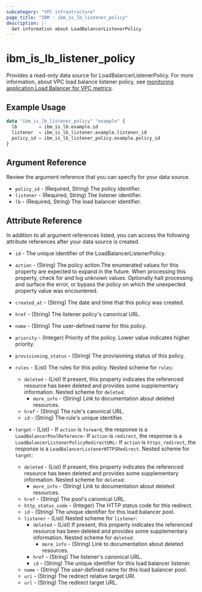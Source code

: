 ```yaml
---
subcategory: "VPC infrastructure"
page_title: "IBM : ibm_is_lb_listener_policy"
description: |-
  Get information about LoadBalancerListenerPolicy
---
```


# ibm_is_lb_listener_policy

Provides a read-only data source for LoadBalancerListenerPolicy. For more information, about VPC load balance listener policy, see [monitoring application Load Balancer for VPC metrics](https://cloud.ibm.com/docs/vpc?topic=vpc-monitoring-metrics-alb).

## Example Usage

```terraform
data "ibm_is_lb_listener_policy" "example" {
  lb        = ibm_is_lb.example.id
  listener  = ibm_is_lb_listener.example.listener_id
  policy_id = ibm_is_lb_listener_policy.example.policy_id
}
```

## Argument Reference

Review the argument reference that you can specify for your data source.

- `policy_id` - (Required, String) The policy identifier.
- `listener` - (Required, String) The listener identifier.
- `lb` - (Required, String) The load balancer identifier.

## Attribute Reference

In addition to all argument references listed, you can access the following attribute references after your data source is created.

- `id` - The unique identifier of the LoadBalancerListenerPolicy.
- `action` - (String) The policy action.The enumerated values for this property are expected to expand in the future. When processing this property, check for and log unknown values. Optionally halt processing and surface the error, or bypass the policy on which the unexpected property value was encountered.

- `created_at` - (String) The date and time that this policy was created.

- `href` - (String) The listener policy's canonical URL.

- `name` - (String) The user-defined name for this policy.

- `priority` - (Integer) Priority of the policy. Lower value indicates higher priority.

- `provisioning_status` - (String) The provisioning status of this policy.

- `rules` - (List) The rules for this policy.
Nested scheme for `rules`:
	- `deleted` - (List) If present, this property indicates the referenced resource has been deleted and provides some supplementary information.
	Nested scheme for `deleted`:
		- `more_info` - (String) Link to documentation about deleted resources.
	- `href` - (String) The rule's canonical URL.
	- `id` - (String) The rule's unique identifier.

- `target` - (List) - If `action` is `forward`, the response is a `LoadBalancerPoolReference`- If `action` is `redirect`, the response is a `LoadBalancerListenerPolicyRedirectURL`- If `action` is `https_redirect`, the response is a `LoadBalancerListenerHTTPSRedirect`.
Nested scheme for `target`:
	- `deleted` - (List) If present, this property indicates the referenced resource has been deleted and provides some supplementary information.
	Nested scheme for `deleted`:
		- `more_info` - (String) Link to documentation about deleted resources.
	- `href` - (String) The pool's canonical URL.
	- `http_status_code` - (Integer) The HTTP status code for this redirect.
	- `id` - (String) The unique identifier for this load balancer pool.
	- `listener` - (List)
	Nested scheme for `listener`:
		- `deleted` - (List) If present, this property indicates the referenced resource has been deleted and provides some supplementary information.
		Nested scheme for `deleted`:
			- `more_info` - (String) Link to documentation about deleted resources.
		- `href` - (String) The listener's canonical URL.
		- `id` - (String) The unique identifier for this load balancer listener.
	- `name` - (String) The user-defined name for this load balancer pool.
	- `uri` - (String) The redirect relative target URI.
	- `url` - (String) The redirect target URL.

